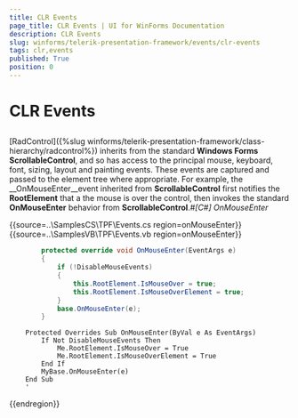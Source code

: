 ```yaml
---
title: CLR Events
page_title: CLR Events | UI for WinForms Documentation
description: CLR Events
slug: winforms/telerik-presentation-framework/events/clr-events
tags: clr,events
published: True
position: 0
---
```


# CLR Events



## 

[RadControl]({%slug winforms/telerik-presentation-framework/class-hierarchy/radcontrol%}) inherits from the standard __Windows Forms ScrollableControl__, and so has access to the principal mouse, keyboard, font, sizing, layout and painting events. These events are captured and passed to the element tree where appropriate. For example, the __OnMouseEnter__event inherited from __ScrollableControl__ first notifies the __RootElement__ that a the mouse is over the control, then invokes the standard __OnMouseEnter__ behavior from __ScrollableControl__.#_[C#] OnMouseEnter_

	



{{source=..\SamplesCS\TPF\Events.cs region=onMouseEnter}} 
{{source=..\SamplesVB\TPF\Events.vb region=onMouseEnter}} 

````C#
        protected override void OnMouseEnter(EventArgs e)
        {
            if (!DisableMouseEvents)
            {
                this.RootElement.IsMouseOver = true;
                this.RootElement.IsMouseOverElement = true;
            }
            base.OnMouseEnter(e);
        }
````
````VB.NET
    Protected Overrides Sub OnMouseEnter(ByVal e As EventArgs)
        If Not DisableMouseEvents Then
            Me.RootElement.IsMouseOver = True
            Me.RootElement.IsMouseOverElement = True
        End If
        MyBase.OnMouseEnter(e)       
    End Sub
    '
````

{{endregion}} 





